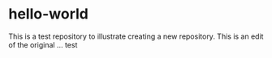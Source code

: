  # hello-world
This is a test repository to illustrate creating a new repository.
This is an edit of the original ... test
